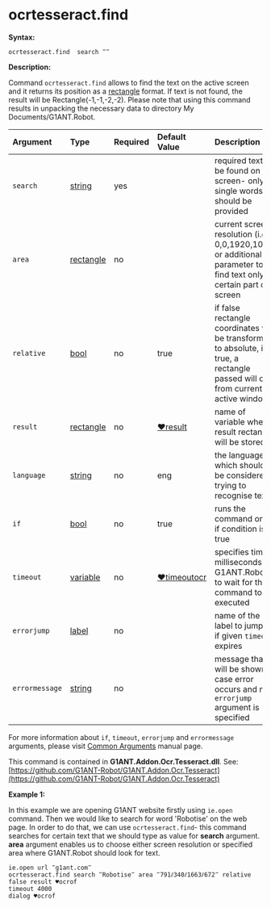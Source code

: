 # ocrtesseract.find

**Syntax:**

```text
ocrtesseract.find  search ‴‴
```

**Description:**

Command `ocrtesseract.find` allows to find the text on the active screen and it returns its position as a [rectangle](https://github.com/G1ANT-Robot/G1ANT.Manual/blob/master/G1ANT-Language/Structures/rectangle.md) format. If text is not found, the result will be Rectangle\(-1,-1,-2,-2\). Please note that using this command results in unpacking the necessary data to directory My Documents/G1ANT.Robot.

| Argument | Type | Required | Default Value | Description |
| :--- | :--- | :--- | :--- | :--- |
| `search` | [string](https://github.com/G1ANT-Robot/G1ANT.Manual/blob/master/G1ANT-Language/Structures/string.md) | yes |  | required text to be found on the screen- only single words should be provided |
| `area` | [rectangle](https://github.com/G1ANT-Robot/G1ANT.Manual/blob/master/G1ANT-Language/Structures/rectangle.md) | no |  | current screen resolution \(i.e. 0,0,1920,1080\) or additional parameter to find text only in certain part of screen |
| `relative` | [bool](https://github.com/G1ANT-Robot/G1ANT.Manual/blob/master/G1ANT-Language/Structures/bool.md) | no | true | if false rectangle coordinates will be transformed to absolute, if true, a rectangle passed will crop from current active window |
| `result` | [rectangle](https://github.com/G1ANT-Robot/G1ANT.Manual/blob/master/G1ANT-Language/Structures/rectangle.md) | no | [♥result](https://github.com/G1ANT-Robot/G1ANT.Manual/blob/master/G1ANT-Language/Common-Arguments.md) | name of variable where result rectangle will be stored |
| `language` | [string](https://github.com/G1ANT-Robot/G1ANT.Manual/blob/master/G1ANT-Language/Structures/string.md) | no | eng | the language which should be considered trying to recognise text |
| `if` | [bool](https://github.com/G1ANT-Robot/G1ANT.Manual/blob/master/G1ANT-Language/Structures/bool.md) | no | true | runs the command only if condition is true |
| `timeout` | [variable](https://github.com/G1ANT-Robot/G1ANT.Manual/blob/master/G1ANT-Language/Special-Characters/variable.md) | no | [♥timeoutocr](https://github.com/G1ANT-Robot/G1ANT.Manual/blob/master/G1ANT-Language/Variables/Special-Variables.md) | specifies time in milliseconds for G1ANT.Robot to wait for the command to be executed |
| `errorjump` | [label](https://github.com/G1ANT-Robot/G1ANT.Manual/blob/master/G1ANT-Language/Structures/label.md) | no |  | name of the label to jump to if given `timeout` expires |
| `errormessage` | [string](https://github.com/G1ANT-Robot/G1ANT.Manual/blob/master/G1ANT-Language/Structures/string.md) | no |  | message that will be shown in case error occurs and no `errorjump` argument is specified |

For more information about `if`, `timeout`, `errorjump` and `errormessage` arguments, please visit [Common Arguments](https://github.com/G1ANT-Robot/G1ANT.Manual/blob/master/G1ANT-Language/Common-Arguments.md) manual page.

This command is contained in **G1ANT.Addon.Ocr.Tesseract.dll**. See: [https://github.com/G1ANT-Robot/G1ANT.Addon.Ocr.Tesseract](https://github.com/G1ANT-Robot/G1ANT.Addon.Ocr.Tesseract)

**Example 1:**

In this example we are opening G1ANT website firstly using `ie.open` command. Then we would like to search for word 'Robotise' on the web page. In order to do that, we can use `ocrtesseract.find`- this command searches for certain text that we should type as value for **search** argument. **area** argument enables us to choose either screen resolution or specified area where G1ANT.Robot should look for text.

```text
ie.open url ‴g1ant.com‴
ocrtesseract.find search ‴Robotise‴ area ‴791⫽340⫽1663⫽672‴ relative false result ♥ocrof
timeout 4000
dialog ♥ocrof
```

